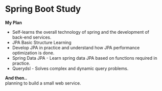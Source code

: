 # Spring Boot Study
**My Plan**

- Self-learns the overall technology of spring and the development of back-end services.
- JPA Basic Structure Learning
- Develop JPA in practice and understand how JPA performance optimization is done.
- Spring Data JPA - Learn spring data JPA based on functions required in practice.
- Querydsl - Solves complex and dynamic query problems.

**And then..**  
planning to build a small web service.
